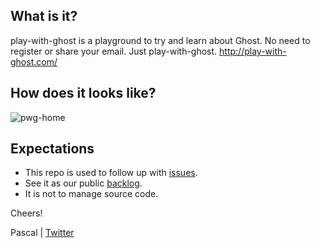 ## What is it?

play-with-ghost is a playground to try and learn about Ghost. No need to register or share your email. Just play-with-ghost. http://play-with-ghost.com/

## How does it looks like?

![pwg-home](https://user-images.githubusercontent.com/6694151/29435070-878fbcb0-8373-11e7-8ef9-4d162f804dee.jpeg)

## Expectations

- This repo is used to follow up with [issues](https://github.com/pascalandy/play-with-ghost/issues).
- See it as our public [backlog](https://github.com/pascalandy/play-with-ghost/issues).
- It is not to manage source code.

Cheers!

Pascal | [Twitter](https://twitter.com/askpascalandy)
